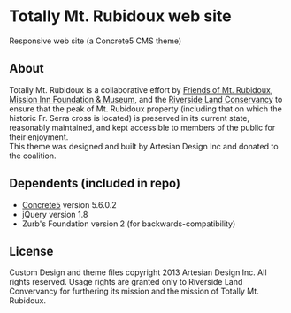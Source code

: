 # Totally Mt. Rubidoux web site
Responsive web site (a Concrete5 CMS theme)

## About
Totally Mt. Rubidoux is a collaborative effort by [Friends of Mt. Rubidoux](http://www.mt-rubidoux.org/), [Mission Inn Foundation & Museum](http://www.missioninnmuseum.com/), and the [Riverside Land Conservancy](http://www.riversidelandconservancy.org/) to ensure that the peak of Mt. Rubidoux property (including that on which the historic Fr. Serra cross is located) is preserved in its current state, reasonably maintained, and kept accessible to members of the public for their enjoyment.  
This theme was designed and built by Artesian Design Inc and donated to the coalition.

## Dependents (included in repo)
- [Concrete5](http://www.concrete5.org/) version 5.6.0.2
- jQuery version 1.8
- Zurb's Foundation version 2 (for backwards-compatibility)

## License
Custom Design and theme files copyright 2013 Artesian Design Inc. All rights reserved. Usage rights are granted only to Riverside Land Convervancy for furthering its mission and the mission of Totally Mt. Rubidoux.